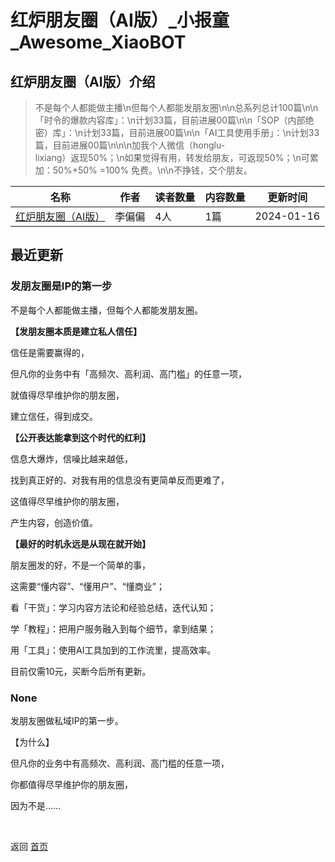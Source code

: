 # 红炉朋友圈（AI版）_小报童_Awesome_XiaoBOT

## 红炉朋友圈（AI版）介绍
> 不是每个人都能做主播\n但每个人都能发朋友圈\n\n总系列总计100篇\n\n「时令的爆款内容库」：\n计划33篇，目前进展00篇\n\n「SOP（内部绝密）库」：\n计划33篇，目前进展00篇\n\n「AI工具使用手册」：\n计划33篇，目前进展00篇\n\n\n加我个人微信（honglu-  
lixiang）返现50%；\n如果觉得有用，转发给朋友，可返现50%；\n可累加：50%+50% =100% 免费。\n\n不挣钱，交个朋友。  
  


|名称|作者|读者数量|内容数量|更新时间|
|---|---|---|---|---|
|[红炉朋友圈（AI版）](https://xiaobot.net/p/honglu0006?refer=0b133df9-27dc-423b-8101-639049001c13)|李偏偏|4人|1篇|2024-01-16|

## 最近更新
### 发朋友圈是IP的第一步

不是每个人都能做主播，但每个人都能发朋友圈。

**【发朋友圈本质是建立私人信任】**

信任是需要赢得的，

但凡你的业务中有「高频次、高利润、高门槛」的任意一项，

就值得尽早维护你的朋友圈，

建立信任，得到成交。

**【公开表达能拿到这个时代的红利】**

信息大爆炸，信噪比越来越低，

找到真正好的、对我有用的信息没有更简单反而更难了，

这值得尽早维护你的朋友圈，

产生内容，创造价值。

**【最好的时机永远是从现在就开始】**

朋友圈发的好，不是一个简单的事，

这需要“懂内容”、“懂用户”、“懂商业”；

看「干货」：学习内容方法论和经验总结，迭代认知；

学「教程」：把用户服务融入到每个细节，拿到结果；

用「工具」：使用AI工具加到的工作流里，提高效率。

目前仅需10元，买断今后所有更新。

### None

发朋友圈做私域IP的第一步。

【为什么】

但凡你的业务中有高频次、高利润、高门槛的任意一项，

你都值得尽早维护你的朋友圈，

因为不是......


<a href="https://github.com/Reno9527/awesome-xiaobot" style="color: white; text-decoration: none;">awesome-xiaobot</a>

返回 [首页](../README.md)
